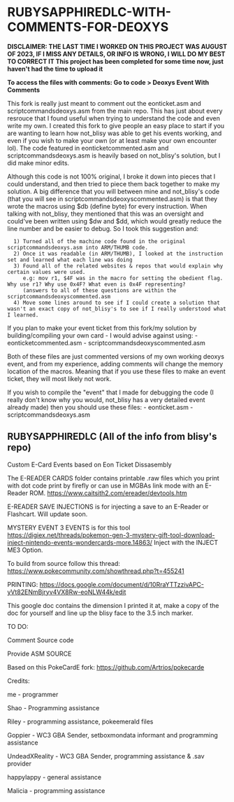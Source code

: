 # RUBYSAPPHIREDLC-WITH-COMMENTS-FOR-DEOXYS
**DISCLAIMER: THE LAST TIME I WORKED ON THIS PROJECT WAS AUGUST OF 2023, IF I MISS ANY DETAILS, OR INFO IS WRONG, I WILL DO MY BEST TO CORRECT IT
              This project has been completed for some time now, just haven't had the time to upload it**

**To access the files with comments: Go to code > Deoxys Event With Comments**

This fork is really just meant to comment out the eonticket.asm and scriptcommandsdeoxys.asm from the main repo. This has just about every resrouce that
I found useful when trying to understand the code and even write my own. I created this fork to give people an easy place to start if you are wanting to learn
how not_blisy was able to get his events working, and even if you wish to make your own (or at least make your own encounter lol).
The code featured in eonticketcommented.asm and scriptcommandsdeoxys.asm is heavily based on not_blisy's solution, but I did make minor edits.

Although this code is not 100% original, I broke it down into pieces that I could understand, and then tried to piece them back together to make my solution.
A big difference that you will between mine and not_blisy's code (that you will see in scriptcommandsdeoxyscommented.asm) is that they wrote the macros
using $db (define byte) for every instruction. When talking with not_blisy, they mentioned that this was an oversight and could've been written using
$dw and $dd, which would greatly reduce the line number and be easier to debug. So I took this suggestion and:

      1) Turned all of the machine code found in the original scriptcommandsdeoxys.asm into ARM/THUMB code.
      2) Once it was readable (in ARM/THUMB), I looked at the instruction set and learned what each line was doing
      3) Found all of the related websites & repos that would explain why certain values were used.
         e.g: mov r1, $4F was in the macro for setting the obedient flag. Why use r1? Why use 0x4F? What even is 0x4F representing?
         (answers to all of these questions are within the scriptcommandsdeoxyscommented.asm
      4) Move some lines around to see if I could create a solution that wasn't an exact copy of not_blisy's to see if I really understood what I learned.

If you plan to make your event ticket from this fork/my solution by building/compiling your own card - I would advise against using:
      - eonticketcommented.asm
      - scriptcommandsdeoxyscommented.asm

Both of these files are just commented versions of my own working deoxys event, and from my experience, adding comments will change the memory location
of the macros. Meaning that if you use these files to make an event ticket, they will most likely not work.

If you wish to compile the "event" that I made for debugging the code (I really don't know why you would, not_blisy has a very detailed event already made)
then you should use these files:
      - eonticket.asm
      - scriptcommandsdeoxys.asm
## RUBYSAPPHIREDLC (All of the info from blisy's repo)

Custom E-Card Events based on Eon Ticket Dissasembly

The E-READER CARDS folder contains printable .raw files which you print with dot code print by firefly
or can use in MGBAs link mode with an E-Reader ROM.  https://www.caitsith2.com/ereader/devtools.htm

E-READER SAVE INJECTIONS is for injecting a save to an E-Reader or Flashcart. Will update soon.

MYSTERY EVENT 3 EVENTS is for this tool
https://digiex.net/threads/pokemon-gen-3-mystery-gift-tool-download-inject-nintendo-events-wondercards-more.14863/
Inject with the INJECT ME3 Option. 


To build from source follow this thread: https://www.pokecommunity.com/showthread.php?t=455241

PRINTING: https://docs.google.com/document/d/10RraYTTzzivAPC-yVt82ENmBjryv4VX8Rw-eoNLW44k/edit

This google doc contains the dimension I printed it at, make a copy of the doc for yourself and 
line up the blisy face to the 3.5 inch marker. 

TO DO:

Comment Source code

Provide ASM SOURCE

Based on this PokeCardE fork: https://github.com/Artrios/pokecarde

Credits:

me - programmer

Shao - Programming assistance

Riley - programming assistance, pokeemerald files

Goppier - WC3 GBA Sender, setboxmondata informant and programming assistance

UndeadXReality - WC3 GBA Sender, programming assistance & .sav provider

happylappy - general assistance

Malicia - programming assistance
